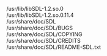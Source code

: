 /usr/lib/libSDL-1.2.so.0  
/usr/lib/libSDL-1.2.so.0.11.4  
/usr/share/doc/SDL  
/usr/share/doc/SDL/BUGS  
/usr/share/doc/SDL/COPYING  
/usr/share/doc/SDL/CREDITS  
/usr/share/doc/SDL/README-SDL.txt  
